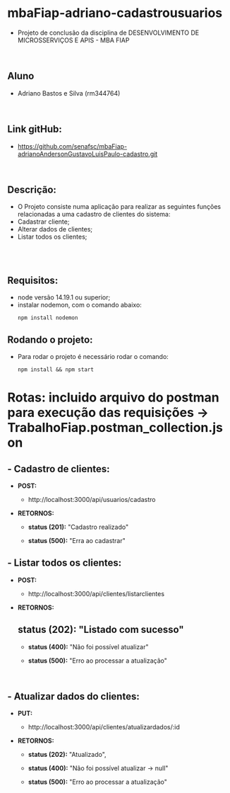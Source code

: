 # mbaFiap-adriano-cadastrousuarios
  - Projeto de conclusão da disciplina de DESENVOLVIMENTO DE MICROSSERVIÇOS E APIS - MBA FIAP

<br>

## Aluno 
  -  Adriano Bastos e Silva (rm344764)
  
<br>

  ## Link gitHub:
  - https://github.com/senafsc/mbaFiap-adrianoAndersonGustavoLuisPaulo-cadastro.git

<br>

## Descrição:
  - O Projeto consiste numa aplicação para realizar as seguintes funções relacionadas a uma cadastro de clientes do sistema:
  - Cadastrar cliente;
  - Alterar dados de clientes;
  - Listar todos os clientes;
 
<br><br>

## Requisitos:
- node versão 14.19.1 ou superior;
- instalar nodemon, com o comando abaixo: 
  ```
  npm install nodemon
  ```

## Rodando o projeto:
  - Para rodar o projeto é necessário rodar o comando:
    ```
    npm install && npm start
    ```

# Rotas: incluido arquivo do postman para execução das requisições -> TrabalhoFiap.postman_collection.json

  ## - Cadastro de clientes:
  - **POST:**
    - http://localhost:3000/api/usuarios/cadastro
    
  - **RETORNOS:**
    - **status (201):**
      "Cadastro realizado"
    
    - **status (500):**
      "Erra ao cadastrar"
  
  ## - Listar todos os clientes:
  - **POST:**
    - http://localhost:3000/api/clientes/listarclientes
   
  - **RETORNOS:**

      **status (202):**
        "Listado com sucesso"
    -       
    - **status (400):**
        "Não foi possível atualizar"

    - **status (500):**
       "Erro ao processar a atualização"
<br>

 ## - Atualizar dados do clientes:
  - **PUT:**
    - http://localhost:3000/api/clientes/atualizardados/:id
    
  - **RETORNOS:**
    - **status (202):**
      "Atualizado",
      
    - **status (400):**
      "Não foi possível atualizar -> null"

    - **status (500):**
       "Erro ao processar a atualização"

      